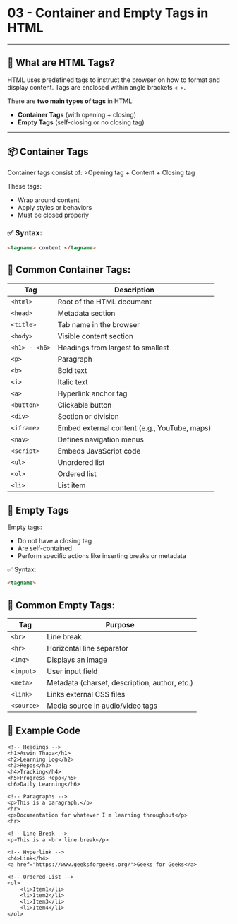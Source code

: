 # 03 - Container and Empty Tags in HTML

---

## 🧱 What are HTML Tags?

HTML uses predefined tags to instruct the browser on how to format and display content. Tags are enclosed within angle brackets `< >`.

There are **two main types of tags** in HTML:

- **Container Tags** (with opening + closing)
- **Empty Tags** (self-closing or no closing tag)

---

## 📦 Container Tags

Container tags consist of: >Opening tag + Content + Closing tag


These tags:
- Wrap around content
- Apply styles or behaviors
- Must be closed properly

### ✅ Syntax:
```html
<tagname> content </tagname>
```

## 📌 Common Container Tags:
| Tag           | Description                                  |
| ------------- | -------------------------------------------- |
| `<html>`      | Root of the HTML document                    |
| `<head>`      | Metadata section                             |
| `<title>`     | Tab name in the browser                      |
| `<body>`      | Visible content section                      |
| `<h1> - <h6>` | Headings from largest to smallest            |
| `<p>`         | Paragraph                                    |
| `<b>`         | Bold text                                    |
| `<i>`         | Italic text                                  |
| `<a>`         | Hyperlink anchor tag                         |
| `<button>`    | Clickable button                             |
| `<div>`       | Section or division                          |
| `<iframe>`    | Embed external content (e.g., YouTube, maps) |
| `<nav>`       | Defines navigation menus                     |
| `<script>`    | Embeds JavaScript code                       |
| `<ul>`        | Unordered list                               |
| `<ol>`        | Ordered list                                 |
| `<li>`        | List item                                    |

## 🧩 Empty Tags

Empty tags:

- Do not have a closing tag
- Are self-contained
- Perform specific actions like inserting breaks or metadata

✅ Syntax:
```html
<tagname>
```

## 📌 Common Empty Tags:

| Tag        | Purpose                                       |
| ---------- | --------------------------------------------- |
| `<br>`     | Line break                                    |
| `<hr>`     | Horizontal line separator                     |
| `<img>`    | Displays an image                             |
| `<input>`  | User input field                              |
| `<meta>`   | Metadata (charset, description, author, etc.) |
| `<link>`   | Links external CSS files                      |
| `<source>` | Media source in audio/video tags              |

## 🧪 Example Code

<!DOCTYPE html>
<html lang="en">
<head>
    <!-- Meta data -->
    <meta charset="UTF-8">
    <meta name="viewport" content="width=device-width, initial-scale=1.0">
    <title>Daily Learning Log</title>
</head>
<body>

    <!-- Headings -->
    <h1>Aswin Thapa</h1>
    <h2>Learning Log</h2>
    <h3>Repos</h3>
    <h4>Tracking</h4>
    <h5>Progress Repo</h5>
    <h6>Daily Learning</h6>

    <!-- Paragraphs -->
    <p>This is a paragraph.</p>
    <hr>
    <p>Documentation for whatever I'm learning throughout</p>
    <hr>

    <!-- Line Break -->
    <p>This is a <br> line break</p>

    <!-- Hyperlink -->
    <h4>Link</h4>
    <a href="https://www.geeksforgeeks.org/">Geeks for Geeks</a>

    <!-- Ordered List -->
    <ol>
        <li>Item1</li>
        <li>Item2</li>
        <li>Item3</li>
        <li>Item4</li>
    </ol>

</body>
</html>
